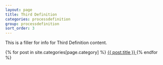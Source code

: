 ```yaml
---
layout: page
title: Third Definition
categories: processdefinition
group: processdefinition
sort_order: 3
---
```


This is a filler for info for Third Definition content.

{% for post in site.categories[page.category] %}
    <a href="{{ post.url | absolute_url }}">
      {{ post.title }}
    </a>
{% endfor %}
